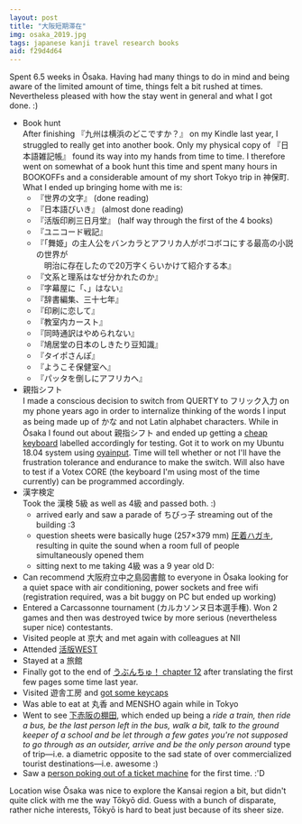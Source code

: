 ```yaml
---
layout: post
title: "大阪短期滞在"
img: osaka_2019.jpg
tags: japanese kanji travel research books
aid: f29d4d64
---
```


Spent 6.5 weeks in Ōsaka. Having had many things to do in mind and being aware of the limited amount of time, things felt a bit rushed at times. Nevertheless pleased with how the stay went in general and what I got done. :)

* Book hunt  
    After finishing 『九州は横浜のどこですか？』 on my Kindle last year, I struggled to really get into another book. Only my physical copy of 『日本語雑記帳』 found its way into my hands from time to time. I therefore went on somewhat of a book hunt this time and spent many hours in BOOKOFFs and a considerable amount of my short Tokyo trip in 神保町. What I ended up bringing home with me is:
    * 『世界の文字』 (done reading)
    * 『日本語びいき』 (almost done reading)
    * 『活版印刷三日月堂』 (half way through the first of the 4 books)
    * 『ユニコード戦記』
    * 『「舞姫」の主人公をバンカラとアフリカ人がボコボコにする最高の小説の世界が  
        　明治に存在したので20万字くらいかけて紹介する本』
    * 『文系と理系はなぜ分かれたのか』
    * 『字幕屋に「、」はない』
    * 『辞書編集、三十七年』
    * 『印刷に恋して』
    * 『教室内カースト』
    * 『同時通訳はやめられない』
    * 『鳩居堂の日本のしきたり豆知識』
    * 『タイポさんぽ』
    * 『ようこそ保健室へ』
    * 『パッタを倒しにアフリカへ』
* <span class="mixlang"><span class="swap" swap="Japanese thumb-shift input"><span class="inner">親指シフト</span></span></span>  
    I made a conscious decision to switch from QUERTY to <span class="mixlang"><span class="swap" swap="flick input"><span class="inner">フリック入力</span></span></span> on my phone years ago in order to internalize thinking of the words I input as being made up of <span class="mixlang"><span class="swap" swap="かな (kana)"><span class="inner">かな</span></span></span> and not Latin alphabet characters. While in Ōsaka I found out about <span class="mixlang"><span class="swap" swap="Japanese thumb-shift input"><span class="inner">親指シフト</span></span></span> and ended up getting a [cheap keyboard](https://www.amazon.co.jp/gp/product/B01I2ZI5NS/) labelled accordingly for testing. Got it to work on my Ubuntu 18.04 system using [oyainput](https://github.com/inwskatsube/oyainput). Time will tell whether or not I'll have the frustration tolerance and endurance to make the switch. Will also have to test if a Votex CORE (the keyboard I'm using most of the time currently) can be programmed accordingly.
* <span class="mixlang"><span class="swap" swap="Japan Kanji Aptitude Test"><span class="inner">漢字検定</span></span></span>  
    Took the <span class="mixlang"><span class="swap" swap="Japan Kanji Aptitude Test"><span class="inner">漢検</span></span></span> <span class="mixlang"><span class="swap" swap="level 5 (goes from 10 (easiest) to 1 (hardest))"><span class="inner">5級</span></span></span> as well as 4級 and passed both. :)
    * arrived early and saw a parade of <span class="mixlang"><span class="swap" swap="kids"><span class="inner">ちびっ子</span></span></span> streaming out of the building :3
    * question sheets were basically huge (257×379 mm) [<span class="mixlang"><span class="swap" swap="a type of unfold postcard often used in Japan for privacy sensitive information"><span class="inner">圧着ハガキ</span></span></span>](https://www.youtube.com/watch?v=z08twtN0E-E), resulting in quite the sound when a room full of people simultaneously opened them 
    * sitting next to me taking 4級 was a 9 year old D:
* Can recommend 大阪府立中之島図書館 to everyone in Ōsaka looking for a quiet space with air conditioning, power sockets and free wifi (registration required, was a bit buggy on PC but ended up working) 
* Entered a Carcassonne tournament (カルカソンヌ日本選手権). Won 2 games and then was destroyed twice by more serious (nevertheless super nice) contestants.
* Visited people at <span class="mixlang"><span class="swap" swap="Kyōto University"><span class="inner">京大</span></span></span> and met again with colleagues at NII
* Attended [活版WEST](https://www.kappan-west.com/)
* Stayed at a 旅館
* Finally got to the end of [うぶんちゅ！ chapter 12](https://gitlab.com/sirtetris/ubunchu-translation/commit/d60fa4e905bef04addbb3aa90078c8d588274053) after translating the first few pages some time last year.
* Visited 遊舎工房 and [got some keycaps](https://twitter.com/IllDepence/status/1150729524881047552)
* Was able to eat at 丸香 and MENSHO again while in Tokyo
* Went to see [<span class="mixlang"><span class="swap" swap="terraced rice-fields"><span class="inner">下赤阪の棚田</span></span></span>](https://twitter.com/IllDepence/status/1143489362497134593), which ended up being a *ride a train, then ride a bus, be the last person left in the bus, walk a bit, talk to the ground keeper of a school and be let through a few gates you're not supposed to go through as an outsider, arrive and be the only person around* type of trip—i.e. a diametric opposite to the sad state of over commercialized tourist destinations—i.e. awesome :)
* Saw a [person poking out of a ticket machine](static/img/blog/osaka_add_0.jpg) for the first time. :'D

Location wise Ōsaka was nice to explore the Kansai region a bit, but didn't quite click with me the way Tōkyō did. Guess with a bunch of disparate, rather niche interests, Tōkyō is hard to beat just because of its sheer size.